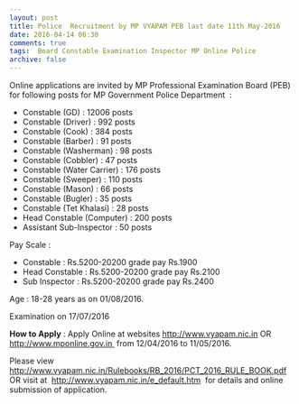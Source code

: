 ```yaml
---
layout: post
title: Police  Recruitment by MP VYAPAM PEB last date 11th May-2016   
date: 2016-04-14 06:30
comments: true
tags:  Board Constable Examination Inspector MP Online Police 
archive: false
---
```

Online applications are invited by MP Professional Examination Board (PEB) for following posts for MP Government Police Department  :

- Constable (GD) : 12006 posts
- Constable (Driver) : 992 posts
- Constable (Cook) : 384 posts
- Constable (Barber) : 91 posts
- Constable (Washerman) : 98 posts
- Constable (Cobbler) : 47 posts
- Constable (Water Carrier) : 176 posts
- Constable (Sweeper) : 110 posts
- Constable (Mason) : 66 posts
- Constable (Bugler) : 35 posts
- Constable (Tet Khalasi) : 28 posts
- Head Constable (Computer) : 200 posts
- Assistant Sub-Inspector : 50 posts

Pay Scale :  


- Constable : Rs.5200-20200 grade pay Rs.1900
- Head Constable : Rs.5200-20200 grade pay Rs.2100
- Sub Inspector : Rs.5200-20200 grade pay Rs.2400


Age : 18-28 years as on 01/08/2016.

Examination on 17/07/2016

**How to Apply** : Apply Online at websites http://www.vyapam.nic.in OR http://www.mponline.gov.in  from 12/04/2016 to 11/05/2016.

Please view <http://www.vyapam.nic.in/Rulebooks/RB_2016/PCT_2016_RULE_BOOK.pdf>  OR visit at  <http://www.vyapam.nic.in/e_default.htm>  for details and online submission of application.   